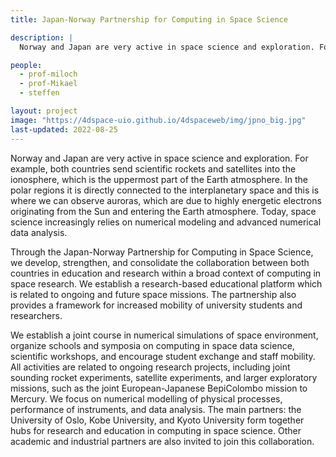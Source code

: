 ```yaml
---
title: Japan-Norway Partnership for Computing in Space Science

description: |
  Norway and Japan are very active in space science and exploration. For example, both countries send scientific rockets and satellites into the ionosphere, which is the uppermost part of the Earth atmosphere. In the polar regions it is directly connected to the interplanetary space and this is where we can observe auroras, which are due to highly energetic electrons originating from the Sun and entering the Earth atmosphere. Today, space science increasingly relies on numerical modeling and advanced numerical data analysis.

people:
  - prof-miloch
  - prof-Mikael
  - steffen

layout: project
image: "https://4dspace-uio.github.io/4dspaceweb/img/jpno_big.jpg"
last-updated: 2022-08-25
---
```


Norway and Japan are very active in space science and exploration. For example, both countries send scientific rockets and satellites into the ionosphere, which is the uppermost part of the Earth atmosphere. In the polar regions it is directly connected to the interplanetary space and this is where we can observe auroras, which are due to highly energetic electrons originating from the Sun and entering the Earth atmosphere. Today, space science increasingly relies on numerical modeling and advanced numerical data analysis.   

Through the Japan-Norway Partnership for Computing in Space Science, we develop, strengthen, and consolidate the collaboration between both countries in education and research within a broad context of computing in space research. We establish a research-based educational platform which is related to ongoing and future space missions. The partnership also provides a framework for increased mobility of university students and researchers.   

We establish a joint course in numerical simulations of space environment, organize schools and symposia on computing in space data science, scientific workshops, and encourage student exchange and staff mobility. All activities are related to ongoing research projects, including joint sounding rocket experiments, satellite experiments, and larger exploratory missions, such as the joint European-Japanese BepiColombo mission to Mercury. We focus on numerical modelling of physical processes, performance of instruments, and data analysis. The main partners: the University of Oslo, Kobe University, and Kyoto University form together hubs for research and education in computing in space science. Other academic and industrial partners are also invited to join this collaboration.
